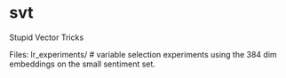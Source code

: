 # svt
Stupid Vector Tricks

Files:
    lr_experiments/                 # variable selection experiments using the 384 dim embeddings on the small sentiment set. 

